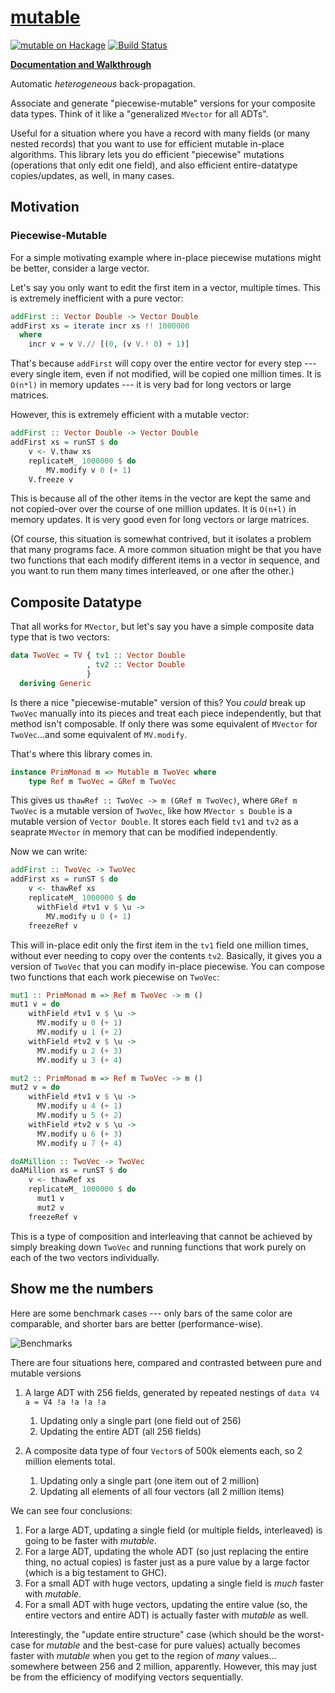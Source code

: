 [mutable][docs]
===============

[![mutable on Hackage](https://img.shields.io/hackage/v/mutable.svg?maxAge=86400)](https://hackage.haskell.org/package/mutable)
[![Build Status](https://travis-ci.org/mstksg/mutable.svg?branch=master)](https://travis-ci.org/mstksg/mutable)

[**Documentation and Walkthrough**][docs]

[docs]: https://backprop.jle.im

Automatic *heterogeneous* back-propagation.

Associate and generate "piecewise-mutable" versions for your composite data
types.  Think of it like a "generalized `MVector` for all ADTs".

Useful for a situation where you have a record with many fields (or many nested
records) that you want to use for efficient mutable in-place algorithms.  This
library lets you do efficient "piecewise" mutations (operations that only edit
one field), and also efficient entire-datatype copies/updates, as well, in many
cases.

Motivation
----------

### Piecewise-Mutable

For a simple motivating example where in-place piecewise mutations might be
better, consider a large vector.

Let's say you only want to edit the first item in a vector, multiple times.
This is extremely inefficient with a pure vector:

```haskell
addFirst :: Vector Double -> Vector Double
addFirst xs = iterate incr xs !! 1000000
  where
    incr v = v V.// [(0, (v V.! 0) + 1)]
```

That's because `addFirst` will copy over the entire vector for every step
--- every single item, even if not modified, will be copied one million times.
It is `O(n*l)` in memory updates --- it is very bad for long vectors or large
matrices.

However, this is extremely efficient with a mutable vector:

```haskell
addFirst :: Vector Double -> Vector Double
addFirst xs = runST $ do
    v <- V.thaw xs
    replicateM_ 1000000 $ do
        MV.modify v 0 (+ 1)
    V.freeze v
```

This is because all of the other items in the vector are kept the same and not
copied-over over the course of one million updates.  It is `O(n+l)` in memory
updates.  It is very good even for long vectors or large matrices.

(Of course, this situation is somewhat contrived, but it isolates a problem that
many programs face.  A more common situation might be that you have two
functions that each modify different items in a vector in sequence, and you
want to run them many times interleaved, or one after the other.)

Composite Datatype
------------------

That all works for `MVector`, but let's say you have a simple composite data
type that is two vectors:

```haskell
data TwoVec = TV { tv1 :: Vector Double
                 , tv2 :: Vector Double
                 }
  deriving Generic
```

Is there a nice "piecewise-mutable" version of this?  You *could* break up
`TwoVec` manually into its pieces and treat each piece independently, but that method
isn't composable.  If only there was some equivalent of `MVector` for
`TwoVec`...and some equivalent of `MV.modify`.

That's where this library comes in.

```haskell
instance PrimMonad m => Mutable m TwoVec where
    type Ref m TwoVec = GRef m TwoVec
```

This gives us `thawRef :: TwoVec -> m (GRef m TwoVec)`, where `GRef m TwoVec`
is a mutable version of `TwoVec`, like how `MVector s Double` is a mutable
version of `Vector Double`.  It stores each field `tv1` and `tv2` as a seaprate
`MVector` in memory that can be modified independently.

Now we can write:

```haskell
addFirst :: TwoVec -> TwoVec
addFirst xs = runST $ do
    v <- thawRef xs
    replicateM_ 1000000 $ do
      withField #tv1 v $ \u ->
        MV.modify u 0 (+ 1)
    freezeRef v
```

This will in-place edit only the first item in the `tv1` field one million
times, without ever needing to copy over the contents `tv2`.  Basically, it
gives you a version of `TwoVec`  that you can modify in-place piecewise.  You
can compose two functions that each work piecewise on `TwoVec`:

```haskell
mut1 :: PrimMonad m => Ref m TwoVec -> m ()
mut1 v = do
    withField #tv1 v $ \u ->
      MV.modify u 0 (+ 1)
      MV.modify u 1 (+ 2)
    withField #tv2 v $ \u ->
      MV.modify u 2 (+ 3)
      MV.modify u 3 (+ 4)

mut2 :: PrimMonad m => Ref m TwoVec -> m ()
mut2 v = do
    withField #tv1 v $ \u ->
      MV.modify u 4 (+ 1)
      MV.modify u 5 (+ 2)
    withField #tv2 v $ \u ->
      MV.modify u 6 (+ 3)
      MV.modify u 7 (+ 4)

doAMillion :: TwoVec -> TwoVec
doAMillion xs = runST $ do
    v <- thawRef xs
    replicateM_ 1000000 $ do
      mut1 v
      mut2 v
    freezeRef v
```

This is a type of composition and interleaving that cannot be achieved by
simply breaking down `TwoVec` and running functions that work purely on each of
the two vectors individually.

Show me the numbers
-------------------

Here are some benchmark cases --- only bars of the same color are comparable,
and shorter bars are better (performance-wise).

![Benchmarks](https://i.imgur.com/frA5gXP.png)

There are four situations here, compared and contrasted between pure and
mutable versions

1.  A large ADT with 256 fields, generated by repeated nestings of `data V4 a =
    V4 !a !a !a !a`

    1.  Updating only a single part (one field out of 256)
    2.  Updating the entire ADT (all 256 fields)

2.  A composite data type of four `Vector`s of 500k elements each, so 2 million
    elements total.

    1.  Updating only a single part (one item out of 2 million)
    2.  Updating all elements of all four vectors (all 2 million items)

We can see four conclusions:

1.  For a large ADT, updating a single field (or multiple fields, interleaved)
    is going to be faster with *mutable*.
2.  For a large ADT, updating the whole ADT (so just replacing the entire
    thing, no actual copies) is faster just as a pure value by a large factor
    (which is a big testament to GHC).
3.  For a small ADT with huge vectors, updating a single field is *much* faster
    with *mutable*.
4.  For a small ADT with huge vectors, updating the entire value (so, the
    entire vectors and entire ADT) is actually faster with *mutable* as well.

Interestingly, the "update entire structure" case (which should be the
worst-case for *mutable* and the best-case for pure values) actually becomes
faster with *mutable* when you get to the region of *many* values... somewhere
between 256 and 2 million, apparently.  However, this may just be from the
efficiency of modifying vectors sequentially.
